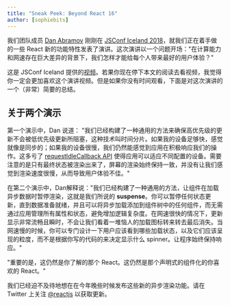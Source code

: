 ```yaml
---
title: "Sneak Peek: Beyond React 16"
author: [sophiebits]
---
```


我们团队成员 [Dan Abramov](https://twitter.com/dan_abramov) 刚刚在 [JSConf Iceland 2018](https://2018.jsconf.is/)，就我们正在着手做的一些 React 新的功能特性发表了演讲。这次演讲以一个问题开场："在计算能力和网速存在巨大差异的背景下，我们怎样才能给每个人带来最好的用户体验？"

这是 JSConf Iceland 提供的[视频](https://www.youtube.com/watch?v=v6iR3Zk4oDY)。若果你现在停下本文的阅读去看视频，我觉得你一定会更加喜欢这个演讲视频。但是如果你没有时间观看，下面是对这次演讲的一个（非常）简要的总结。

## 关于两个演示

第一个演示中，Dan 说道： "我们已经构建了一种通用的方法来确保高优先级的更新不会被低优先级更新所阻塞，这种技术叫时间分片。如果我的设备足够快，感觉就像是同步的；如果我的设备很慢，我们仍然能感觉到应用在积极响应我们的操作。这多亏了 [requestIdleCallback API](https://developers.google.com/web/updates/2015/08/using-requestidlecallback) 使得应用可以适应不同配置的设备。需要注意的是只有最终状态被渲染出来了，屏幕的渲染始终保持一致，并没有让我们感觉到渲染速度很慢，从而导致用户体验不佳。"

在第二个演示中，Dan解释说："我们已经构建了一种通用的方法，让组件在加载异步数据时暂停渲染，这就是我们所说的 **suspense**。你可以暂停任何状态更新，直到数据准备就绪，并且可以将异步加载添加到组件树中的任何组件，而无需通过应用管理所有属性和状态，避免增加逻辑复杂度。在网速很快的情况下，更新显示非常流畅且瞬时，不会让我们看着一堆恼人的加载图标转来转去最后消失。当网速慢的时候，你可以专门设计一下用户应该看到哪些加载状态，以及它们应该呈现的粒度，而不是根据你写的代码的来决定显示什么 spinner。让程序始终保持响应。"

"重要的是，这仍然是你了解的那个 React。这仍然是那个声明式的组件化的你喜欢的 React。"

我们已经迫不及待地想在在今年晚些时候发布这些新的异步渲染功能。请在 Twitter 上关注 [@reactjs](https://twitter.com/reactjs) 以获取更新。

